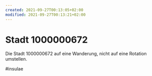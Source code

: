 ```yaml
---
created: 2021-09-27T00:13:05+02:00
modified: 2021-09-27T00:13:21+02:00
---
```


# Stadt 1000000672

Die Stadt 1000000672 auf eine Wanderung, nicht auf eine Rotation umstellen.

#insulae
